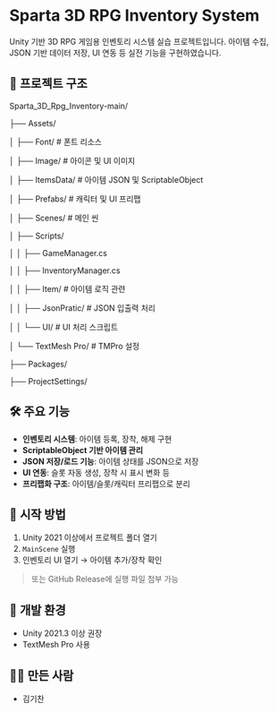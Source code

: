 # Sparta 3D RPG Inventory System

Unity 기반 3D RPG 게임용 인벤토리 시스템 실습 프로젝트입니다. 아이템 수집, JSON 기반 데이터 저장, UI 연동 등 실전 기능을 구현하였습니다.

## 📁 프로젝트 구조

Sparta_3D_Rpg_Inventory-main/

├── Assets/

│ ├── Font/ # 폰트 리소스

│ ├── Image/ # 아이콘 및 UI 이미지

│ ├── ItemsData/ # 아이템 JSON 및 ScriptableObject

│ ├── Prefabs/ # 캐릭터 및 UI 프리팹

│ ├── Scenes/ # 메인 씬

│ ├── Scripts/

│ │ ├── GameManager.cs

│ │ ├── InventoryManager.cs

│ │ ├── Item/ # 아이템 로직 관련

│ │ ├── JsonPratic/ # JSON 입출력 처리

│ │ └── UI/ # UI 처리 스크립트

│ └── TextMesh Pro/ # TMPro 설정

├── Packages/

├── ProjectSettings/

## 🛠 주요 기능

- **인벤토리 시스템**: 아이템 등록, 장착, 해제 구현
- **ScriptableObject 기반 아이템 관리**
- **JSON 저장/로드 기능**: 아이템 상태를 JSON으로 저장
- **UI 연동**: 슬롯 자동 생성, 장착 시 표시 변화 등
- **프리팹화 구조**: 아이템/슬롯/캐릭터 프리팹으로 분리

## 🚀 시작 방법

1. Unity 2021 이상에서 프로젝트 폴더 열기
2. `MainScene` 실행
3. 인벤토리 UI 열기 → 아이템 추가/장착 확인


> 또는 GitHub Release에 실행 파일 첨부 가능

## 🧱 개발 환경

- Unity 2021.3 이상 권장
- TextMesh Pro 사용

## 🙋‍♂️ 만든 사람
- 김기찬
  
